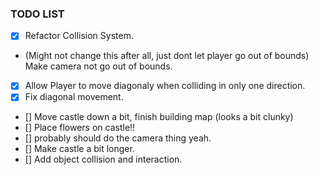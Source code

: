 ### TODO LIST

- [X] Refactor Collision System.
- (Might not change this after all, just dont let player go out of bounds) Make camera not go out of bounds.
- [X] Allow Player to move diagonaly when colliding in only one direction.
- [X] Fix diagonal movement.

- [] Move castle down a bit, finish building map (looks a bit clunky)
- [] Place flowers on castle!!
- [] probably should do the camera thing yeah.
- [] Make castle a bit longer.
- [] Add object collision and interaction.
